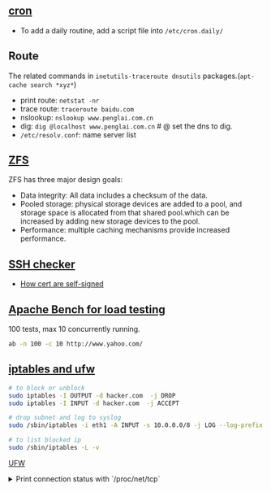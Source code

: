 ## [cron](http://www.adminschoice.com/crontab-quick-reference)

* To add a daily routine, add a script file into `/etc/cron.daily/`

## Route
The related commands in `inetutils-traceroute dnsutils` packages.(`apt-cache search *xyz*`)
* print route: `netstat -nr` 
* trace route: `traceroute baidu.com`
* nslookup: `nslookup www.penglai.com.cn`
* dig: `dig @localhost www.penglai.com.cn` # @ set the dns to dig.
* `/etc/resolv.conf`: name server list

## [ZFS](https://www.freebsd.org/doc/handbook/zfs.html)

ZFS has three major design goals:

* Data integrity: All data includes a checksum of the data.
* Pooled storage: physical storage devices are added to a pool, and storage space is allocated from that shared pool.which can be
                  increased by adding new storage devices to the pool.
* Performance: multiple caching mechanisms provide increased performance.

## [SSH checker](https://www.sslshopper.com/ssl-checker.html#hostname=helix.perforce.com) 
* [How cert are self-signed](http://www.clintharris.net/2009/self-signed-certificates/)

## [Apache Bench for load testing](https://www.petefreitag.com/item/689.cfm)

100 tests, max 10 concurrently running.
```bash
ab -n 100 -c 10 http://www.yahoo.com/
```

## [iptables and ufw](https://www.cyberciti.biz/faq/linux-iptables-drop/)

```bash
# to block or unblock
sudo iptables -I OUTPUT -d hacker.com  -j DROP
sudo iptables -I INPUT -d hacker.com  -j ACCEPT

# drop subnet and log to syslog
sudo /sbin/iptables -i eth1 -A INPUT -s 10.0.0.0/8 -j LOG --log-prefix "IP DROP SPOOF A:"

# to list blocked ip
sudo /sbin/iptables -L -v
```

[UFW](http://notepad2.blogspot.com/2012/02/linux-block-outgoing-traffic-to.html)

<details>
  <summary>Print connection status with `/proc/net/tcp`</summary>
  <p>
```bash
#!/usr/bin/bash
#*******************************************************************************
# This script will provide minimal netstat facilities to TempGen as the TempGen
# OS does not provide this program.
#
# Author:   Jim Lambert (from Freeware)
# Date:     October 2019
# Author:   Alex Li
# Date:     August 2020
#*******************************************************************************

#*******************************************************************************
# Function that converts hex to decimal using awk.
#*******************************************************************************
awk 'function hexToDec(input, decimalValue, n, i, k, c)
{
    decimalValue = 0
    n = length(input)
    for (i = 1; i <= n; i++)
    {
        c = tolower(substr(input, i, 1))
        k = index("123456789abcdef", c)
        decimalValue = decimalValue * 16 + k
    }
    return decimalValue
}

#*******************************************************************************
# Function that gets the connection status from a string.
#*******************************************************************************
function getState(input)
{
    output=""
    switch (input) {
    case "01":
        output="ESTABLISED"
        break
    case "02":
        output="SENT"
        break
    case "03":
        output="RECV"
        break
    case "04":
        output="WAIT1"
        break
    case "05":
        output="WAIT2"
        break
    case "06":
        output="WAIT"
        break
    case "07":
        output="CLOSE"
        break
    case "08":
        output="CLOSE_WAIT"
        break
    case "09":
        output="LAST_ACK"
        break
    case "0A":
        output="LISTEN"
        break
    case "0B":
        output="CLOSING"
        break
    case "0C":
        output="NEW_SYN_RECV"
        break
    case "0D":
        output="MAX_STATES"
        break
    }
    return output
}

#*******************************************************************************
# Function that gets the IP address from a string.
#*******************************************************************************
function getIP(input, output)
{
    output=hexToDec(substr(input, index(input, ":") - 2, 2));
    for (i = 5; i > 0; i -= 2)
    {
        output = output"."hexToDec(substr(input, i, 2))
    }
    output = output":"hexToDec(substr(input, index(input, ":") + 1, 4))
    return output
}
#*******************************************************************************
# Mainline
#*******************************************************************************
NR > 1 {{if(NR==2)print "Local - Remote state";local=getIP($2);remote=getIP($3);state=getState($4)}{print local" - "remote" "state}}' /proc/net/tcp
```
</p>
</details>
